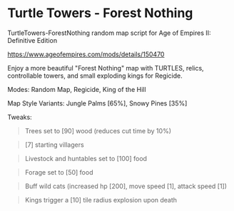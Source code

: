 # Turtle Towers - Forest Nothing
TurtleTowers-ForestNothing random map script for Age of Empires II: Definitive Edition

https://www.ageofempires.com/mods/details/150470


Enjoy a more beautiful "Forest Nothing" map with TURTLES, relics, controllable towers, and small exploding kings for Regicide.

Modes: Random Map, Regicide, King of the Hill

Map Style Variants: Jungle Palms [65%], Snowy Pines [35%]


Tweaks:

> Trees set to [90] wood (reduces cut time by 10%)

> [7] starting villagers

> Livestock and huntables set to [100] food

> Forage set to [50] food

> Buff wild cats (increased hp [200], move speed [1], attack speed [1])

> Kings trigger a [10] tile radius explosion upon death
